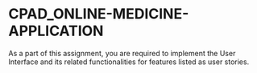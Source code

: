 # CPAD_ONLINE-MEDICINE-APPLICATION
As a part of this assignment, you are required to implement the User Interface and its related functionalities for features listed as user stories. 
